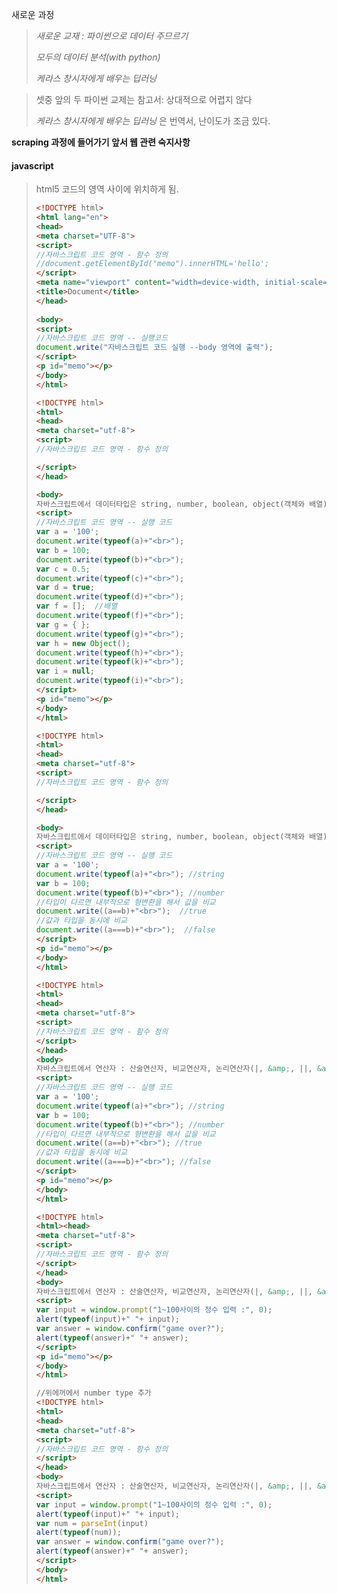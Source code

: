 새로운 과정 

> *새로운 교재 : 파이썬으로 데이터 주므르기*
>
> *모두의 데이터 분석(with python)*
>
> *케라스 창시자에게 배우는 딥러닝* 

> 셋중 앞의 두 파이썬 교제는 참고서: 상대적으로 어렵지 않다 
>
> *케라스 창시자에게 배우는 딥러닝* 은 번역서, 난이도가 조금 있다. 



**scraping 과정에 들어가기 앞서 웹 관련 숙지사항**

#### javascript 

> html5 코드의 <head></head>영역 사이에 위치하게 됨. 
>
> ```html
> <!DOCTYPE html>
> <html lang="en">
> <head>
> <meta charset="UTF-8">
> <script>
> //자바스크립트 코드 영역 - 함수 정의
> //document.getElementById("memo").innerHTML='hello';
> </script>
> <meta name="viewport" content="width=device-width, initial-scale=1.0">
> <title>Document</title>
> </head>
>     
> <body>
> <script>
> //자바스크립트 코드 영역 -- 실행코드 
> document.write("자바스크립트 코드 실행 --body 영역에 출력");
> </script>
> <p id="memo"></p>
> </body>
> </html>
> ```
>
> ```html
> <!DOCTYPE html>
> <html>
> <head>
> <meta charset="utf-8">
> <script>
> //자바스크립트 코드 영역 - 함수 정의
> 
> </script>
> </head>
> 
> <body> 
> 자바스크립트에서 데이터타입은 string, number, boolean, object(객체와 배열), null, undefined <br>
> <script>
> //자바스크립트 코드 영역 -- 실행 코드 
> var a = '100';
> document.write(typeof(a)+"<br>");
> var b = 100;
> document.write(typeof(b)+"<br>");
> var c = 0.5;
> document.write(typeof(c)+"<br>");
> var d = true;
> document.write(typeof(d)+"<br>");
> var f = [];  //배열
> document.write(typeof(f)+"<br>");
> var g = { };
> document.write(typeof(g)+"<br>");
> var h = new Object();
> document.write(typeof(h)+"<br>");
> document.write(typeof(k)+"<br>");
> var i = null;
> document.write(typeof(i)+"<br>");
> </script>
> <p id="memo"></p>
> </body>
> </html>
> 
> ```
>
> ```html
> <!DOCTYPE html>
> <html>
> <head>
> <meta charset="utf-8">
> <script>
> //자바스크립트 코드 영역 - 함수 정의
> 
> </script>
> </head>
> 
> <body> 
> 자바스크립트에서 데이터타입은 string, number, boolean, object(객체와 배열), null, undefined <br>
> <script>
> //자바스크립트 코드 영역 -- 실행 코드 
> var a = '100';
> document.write(typeof(a)+"<br>"); //string
> var b = 100;
> document.write(typeof(b)+"<br>"); //number
> //타입이 다르면 내부적으로 형변환을 해서 값을 비교
> document.write((a==b)+"<br>");  //true
> //값과 타입을 동시에 비교
> document.write((a===b)+"<br>");  //false
> </script>
> <p id="memo"></p>
> </body>
> </html>
> ```
>
> ``` html
> <!DOCTYPE html>
> <html>
> <head>
> <meta charset="utf-8">
> <script>
> //자바스크립트 코드 영역 - 함수 정의
> </script>
> </head>
> <body> 
> 자바스크립트에서 연산자 : 산술연산자, 비교연산자, 논리연산자(|, &amp;, ||, &amp;&amp;),.... <br>
> <script>
> //자바스크립트 코드 영역 -- 실행 코드 
> var a = '100';
> document.write(typeof(a)+"<br>"); //string
> var b = 100;
> document.write(typeof(b)+"<br>"); //number
> //타입이 다르면 내부적으로 형변환을 해서 값을 비교
> document.write((a==b)+"<br>"); //true
> //값과 타입을 동시에 비교
> document.write((a===b)+"<br>"); //false
> </script> 
> <p id="memo"></p>
> </body>
> </html>
> ```
>
> ``` html
> <!DOCTYPE html>
> <html><head>
> <meta charset="utf-8">
> <script>
> //자바스크립트 코드 영역 - 함수 정의
> </script>
> </head>
> <body> 
> 자바스크립트에서 연산자 : 산술연산자, 비교연산자, 논리연산자(|, &amp;, ||, &amp;&amp;),.... <br>
> <script>
> var input = window.prompt("1~100사이의 정수 입력 :", 0);
> alert(typeof(input)+" "+ input);
> var answer = window.confirm("game over?");
> alert(typeof(answer)+" "+ answer);
> </script> 
> <p id="memo"></p>
> </body>
> </html>
> ```
>
> ```html
> //위에꺼에서 number type 추가 
> <!DOCTYPE html>
> <html>
> <head>
> <meta charset="utf-8">
> <script>
> //자바스크립트 코드 영역 - 함수 정의
> </script>
> </head>
> <body> 
> 자바스크립트에서 연산자 : 산술연산자, 비교연산자, 논리연산자(|, &amp;, ||, &amp;&amp;),.... <br>
> <script>
> var input = window.prompt("1~100사이의 정수 입력 :", 0);
> alert(typeof(input)+" "+ input);
> var num = parseInt(input)
> alert(typeof(num));
> var answer = window.confirm("game over?");
> alert(typeof(answer)+" "+ answer);
> </script> 
> </body>
> </html>
> ```
>
> 
>
> 

